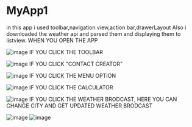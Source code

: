 # MyApp1
in this app i used toolbar,navigation view,action bar,drawerLayout
Also i downloaded the weather api and parsed them and displaying them to listview.
WHEN YOU OPEN THE APP

![image](https://github.com/assemalturifi/MyApp1/blob/master/1.png)
IF YOU CLICK THE TOOLBAR

![image](https://github.com/assemalturifi/MyApp1/blob/master/2.png)
IF YOU CLICK "CONTACT CREATOR"

![image](https://github.com/assemalturifi/MyApp1/blob/master/3.png)
IF YOU CLICK THE MENU OPTION

![image](https://github.com/assemalturifi/MyApp1/blob/master/4.png)
IF YOU CLICK THE CALCULATOR

![image](https://github.com/assemalturifi/MyApp1/blob/master/5.png)
IF YOU CLICK THE WEATHER BRODCAST, HERE YOU CAN CHANGE CITY AND GET UPDATED WEATHER BRODCAST

![image](https://github.com/assemalturifi/MyApp1/blob/master/6.png)
![image](https://github.com/assemalturifi/MyApp1/blob/master/Screen%20Shot%202019-01-17%20at%209.00.31%20PM.png)

